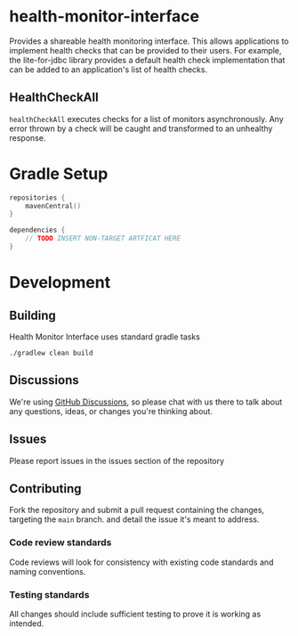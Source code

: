 # health-monitor-interface

Provides a shareable health monitoring interface. This allows applications to implement health checks
that can be provided to their users. For example, the lite-for-jdbc library provides a default health
check implementation that can be added to an application's list of health checks.

## HealthCheckAll

`healthCheckAll` executes checks for a list of monitors asynchronously. Any error thrown by a check
will be caught and transformed to an unhealthy response.

# Gradle Setup

```kotlin
repositories {
    mavenCentral()
}

dependencies {
    // TODO INSERT NON-TARGET ARTFICAT HERE
}
```

# Development

## Building

Health Monitor Interface uses standard gradle tasks

```shell
./gradlew clean build
```

## Discussions

We're using [GitHub Discussions](https://github.com/target/health-monitor-interface/discussions),
so please chat with us there to talk about any questions, ideas, or changes you're thinking about.

## Issues

Please report issues in the issues section of the repository

## Contributing

Fork the repository and submit a pull request containing the changes, targeting the `main` branch.
and detail the issue it's meant to address.

### Code review standards

Code reviews will look for consistency with existing code standards and naming conventions.

### Testing standards

All changes should include sufficient testing to prove it is working as intended.

~~~~
